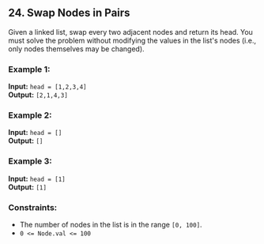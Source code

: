 ## 24. Swap Nodes in Pairs

Given a linked list, swap every two adjacent nodes and return its head. You must solve the problem without modifying the values in the list's nodes (i.e., only nodes themselves may be changed).

### Example 1:

**Input:** `head = [1,2,3,4]`  
**Output:** `[2,1,4,3]`

### Example 2:

**Input:** `head = []`  
**Output:** `[]`

### Example 3:

**Input:** `head = [1]`  
**Output:** `[1]`

### Constraints:

- The number of nodes in the list is in the range `[0, 100]`.
- `0 <= Node.val <= 100`
